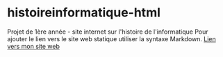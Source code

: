 # histoireinformatique-html
Projet de 1ère année - site internet  sur l'histoire de l'informatique
Pour ajouter le lien vers le site web statique utiliser la syntaxe Markdown.
[Lien vers mon site web](https://jessicajanssen.github.io/histoireinformatique-html/)

